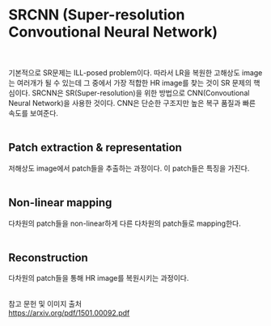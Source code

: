 # SRCNN (Super-resolution Convoutional Neural Network) <br><br>

기본적으로 SR문제는 ILL-posed problem이다. 따라서 LR을 복원한 고해상도 image는 여러개가 될 수 있는데 그 중에서 가장 적합한 HR image를 찾는 것이 SR 문제의 핵심이다. SRCNN은 SR(Super-resolution)을 위한 방법으로 CNN(Convoutional Neural Network)을 사용한 것이다. CNN은 단순한 구조지만 높은 복구 품질과 빠른 속도를 보여준다. <br><br>

## Patch extraction & representation <br>
저해상도 image에서 patch들을 추출하는 과정이다. 이 patch들은 특징을 가진다. <br><br>


## Non-linear mapping <br>
다차원의 patch들을 non-linear하게 다른 다차원의 patch들로 mapping한다. <br><br>

## Reconstruction <br>
다차원의 patch들을 통해 HR image를 복원시키는 과정이다. <br><br>

참고 문헌 및 이미지 출처 <br>
https://arxiv.org/pdf/1501.00092.pdf


